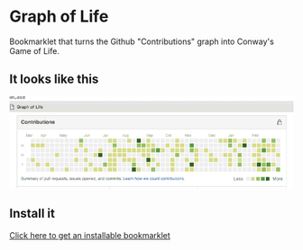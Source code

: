 # Graph of Life
Bookmarklet that turns the Github "Contributions" graph into Conway's Game of Life.

## It looks like this
![demo gif](gif_of_life.gif)

## Install it
[Click here to get an installable bookmarklet](http://caseybrant.com/graph_of_life)
